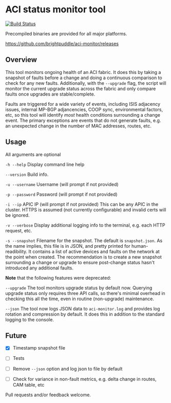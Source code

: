 # ACI status monitor tool

[![Build Status](https://travis-ci.org/brightpuddle/aci-monitor.svg?branch=master)](https://travis-ci.org/brightpuddle/aci-monitor)

Precompiled binaries are provided for all major platforms.

https://github.com/brightpuddle/aci-monitor/releases

## Overview
This tool monitors ongoing health of an ACI fabric. It does this by taking a snapshot of faults before a change and doing a continuous comparison to check for any new faults. Additionally, with the `--upgrade` flag, the script will monitor the current upgrade status across the fabric and only compare faults once upgrades are stable/complete.

Faults are triggered for a wide variety of events, including ISIS adjacency issues, internal MP-BGP adjancencies, COOP sync, environmental factors, etc, so this tool will identify *most* health conditions surrounding a change event. The primary exceptions are events that do not generate faults, e.g. an unexpected change in the number of MAC addresses, routes, etc.

## Usage
All arguments are optional

`-h --help`
Display command line help

`--version`
Build info.

`-u --username`
Username (will prompt if not provided)

`-p --password`
Password (will prompt if not provided)

`-i --ip`
APIC IP (will prompt if not provided)
This can be any APIC in the cluster. HTTPS is assumed (not currently configurable) and invalid certs will be ignored.

`-v --verbose`
Display additional logging info to the terminal, e.g. each HTTP request, etc.

`-s --snapshot`
Filename for the snapshot. The default is `snapshot.json`. As the name implies, this file is in JSON, and pretty printed for human-readibility. It contains a list of active devices and faults on the network at the point when created. The recommendation is to create a new snapshot surrounding a change or upgrade to ensure post-change status hasn't introduced any additional faults.



**Note** that the following features were deprecated:

`--upgrade` The tool monitors upgrade status by default now. Querying upgrade status only requires three API calls, so there's minimal overhead in checking this all the time, even in routine (non-upgrade) maintenance.

`--json` The tool now logs JSON data to `aci-monitor.log` and provides log rotation and compression by default. It does this in addition to the standard logging to the console.

## Future
- [x] Timestamp snapshot file
- [ ] Tests
- [ ] Remove `--json` option and log json to file by default
- [ ] Check for variance in non-fault metrics, e.g. delta change in routes, CAM table, etc


Pull requests and/or feedback welcome.

